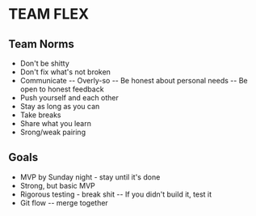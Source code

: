 # TEAM FLEX

## Team Norms

- Don't be shitty
- Don't fix what's not broken
- Communicate
  -- Overly-so
  -- Be honest about personal needs
  -- Be open to honest feedback
- Push yourself and each other
- Stay as long as you can
- Take breaks
- Share what you learn
- Srong/weak pairing

## Goals

- MVP by Sunday night - stay until it's done
- Strong, but basic MVP
- Rigorous testing - break shit
  -- If you didn't build it, test it
- Git flow
  -- merge together
